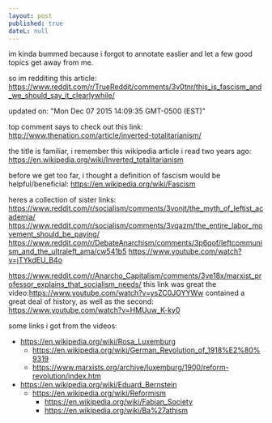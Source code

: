 ```yaml
---
layout: post
published: true
dateL: null
---
```




im kinda bummed because i forgot to annotate easlier and let a few good topics get away from me.

so im redditing this article: <https://www.reddit.com/r/TrueReddit/comments/3v0tnr/this_is_fascism_and_we_should_say_it_clearlywhile/>

updated on:
"Mon Dec 07 2015 14:09:35 GMT-0500 (EST)"

top comment says to check out this link:
<http://www.thenation.com/article/inverted-totalitarianism/>

the title is familiar, i remember this wikipedia article i read two years ago:
<https://en.wikipedia.org/wiki/Inverted_totalitarianism>

before we get too far, i thought a definition of fascism would be helpful/beneficial:
<https://en.wikipedia.org/wiki/Fascism>

heres a collection of sister links:
<https://www.reddit.com/r/socialism/comments/3vonjt/the_myth_of_leftist_academia/>
<https://www.reddit.com/r/socialism/comments/3vqazm/the_entire_labor_movement_should_be_paying/>
<https://www.reddit.com/r/DebateAnarchism/comments/3p6qof/leftcommunism_and_the_ultraleft_ama/cw541b5>
<https://www.youtube.com/watch?v=jTYkdEU_B4o>

<https://www.reddit.com/r/Anarcho_Capitalism/comments/3ve18x/marxist_professor_explains_that_socialism_needs/>
this link was great
the video:<https://www.youtube.com/watch?v=ysZC0JOYYWw> contained a great deal of history, as well as the second: <https://www.youtube.com/watch?v=HMUuw_K-ky0>

some links i got from the videos:

- <https://en.wikipedia.org/wiki/Rosa_Luxemburg>
    - <https://en.wikipedia.org/wiki/German_Revolution_of_1918%E2%80%9319>
    - <https://www.marxists.org/archive/luxemburg/1900/reform-revolution/index.htm>
- <https://en.wikipedia.org/wiki/Eduard_Bernstein>
    - <https://en.wikipedia.org/wiki/Reformism>
        - <https://en.wikipedia.org/wiki/Fabian_Society>
        - <https://en.wikipedia.org/wiki/Ba%27athism>
